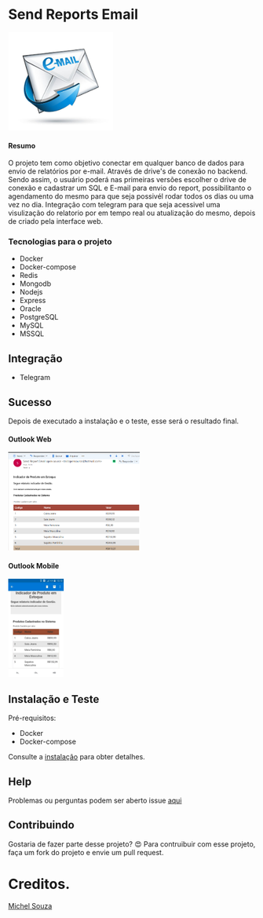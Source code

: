 # Send Reports Email

<img src="./img/logo.jpg" alt="Mortality Bubble Chart" height="200">

#### Resumo
O projeto tem como objetivo conectar em qualquer banco de dados para envio de relatórios por e-mail. Através de drive's de conexão no backend. Sendo assim, o usuário poderá nas primeiras versões escolher o drive de conexão e cadastrar um SQL e E-mail para envio do report, possibilitanto o agendamento do mesmo para que seja possivél rodar todos os dias ou uma vez no dia. Integração com telegram para que seja acessivel uma visulização do relatorio por em tempo real ou atualização do mesmo, depois de criado pela interface web.

### Tecnologias para o projeto
  * Docker
  * Docker-compose
  * Redis
  * Mongodb
  * Nodejs
  * Express
  * Oracle
  * PostgreSQL
  * MySQL
  * MSSQL

## Integração
  * Telegram

## Sucesso
Depois de executado a instalação e o teste, esse será o resultado final.

#### Outlook Web
<img src="./img/send.png" alt="Mortality Bubble Chart" height="200">

#### Outlook Mobile
<img src="./img/send-mobile.jpg" alt="Mortality Bubble Chart" height="200">


## Instalação e Teste
Pré-requisitos:
  * Docker
  * Docker-compose

Consulte a [instalação](./INSTALL.md) para obter detalhes.  

## Help
Problemas ou perguntas podem ser aberto issue [aqui](https://github.com/souzacristsf/send-reports-email/issues)

## Contribuindo 
Gostaria de fazer parte desse projeto? :heart_eyes: 
Para contruibuir com esse projeto, faça um fork do projeto e envie um pull request.

# Creditos.
[Michel Souza](https://github.com/souzacristsf)
